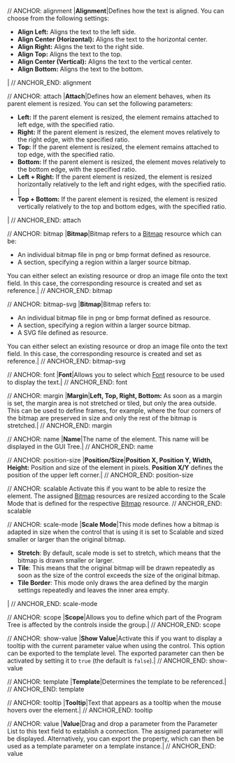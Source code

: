 // ANCHOR: alignment
|**Alignment**|Defines how the text is aligned. You can choose from the following settings:<ul><li>**Align Left:** Aligns the text to the left side.</li><li>**Align Center (Horizontal):** Aligns the text to the horizontal center.</li><li>**Align Right:** Aligns the text to the right side.</li><li>**Align Top:** Aligns the text to the top.</li><li>**Align Center (Vertical):** Aligns the text to the vertical center.</li><li>**Align Bottom:** Aligns the text to the bottom.</li></ul>|
// ANCHOR_END: alignment

// ANCHOR: attach
|**Attach**|Defines how an element behaves, when its parent element is resized. You can set the following parameters: <ul><li>**Left:** If the parent element is resized, the element remains attached to left edge, with the specified ratio.</li><li>**Right:** If the parent element is resized, the element moves relatively to the right edge, with the specified ratio.</li><li>**Top:** If the parent element is resized, the element remains attached to top edge, with the specified ratio.</li><li>**Bottom:** If the parent element is resized, the element moves relatively to the bottom edge, with the specified ratio.</li><li>**Left + Right:** If the parent element is resized, the element is resized horizontally relatively to the left and right edges, with the specified ratio.</li>|<li>**Top + Bottom:** If the parent element is resized, the element is resized vertically relatively to the top and bottom edges, with the specified ratio.</li></ul>|
// ANCHOR_END: attach

// ANCHOR: bitmap
|**Bitmap**|Bitmap refers to a [Bitmap](./Bitmap.md) resource which can be:<ul><li>An individual bitmap file in png or bmp format defined as resource.</li><li>A section, specifying a region within a larger source bitmap.</li></ul>You can either select an existing resource or drop an image file onto the text field. In this case, the corresponding resource is created and set as reference.|
// ANCHOR_END: bitmap

// ANCHOR: bitmap-svg
|**Bitmap**|Bitmap refers to:<ul><li>An individual bitmap file in png or bmp format defined as resource.</li><li>A section, specifying a region within a larger source bitmap.</li><li>A SVG file defined as resource.</li></ul>You can either select an existing resource or drop an image file onto the text field. In this case, the corresponding resource is created and set as reference.|
// ANCHOR_END: bitmap-svg

// ANCHOR: font
|**Font**|Allows you to select which [Font](./Font.md) resource to be used to display the text.|
// ANCHOR_END: font

// ANCHOR: margin
|**Margin**|**Left, Top, Right, Bottom:** As soon as a margin is set, the margin area is not stretched or tiled, but only the area outside. This can be used to define frames, for example, where the four corners of the bitmap are preserved in size and only the rest of the bitmap is stretched.|
// ANCHOR_END: margin

// ANCHOR: name
|**Name**|The name of the element. This name will be displayed in the GUI Tree.|
// ANCHOR_END: name

// ANCHOR: position-size
|**Position/Size**|**Position X, Position Y, Width, Height:** Position and size of the element in pixels. **Position X/Y** defines the position of the upper left corner.|
// ANCHOR_END: position-size

// ANCHOR: scalable
Activate this if you want to be able to resize the element. The assigned [Bitmap](./Bitmap.md) resources are resized according to the Scale Mode that is defined for the respective [Bitmap](./Bitmap.md) resource.
// ANCHOR_END: scalable

// ANCHOR: scale-mode
|**Scale Mode**|This mode defines how a bitmap is adapted in size when the control that is using it is set to Scalable and sized smaller or larger than the original bitmap.<ul><li>**Stretch**: By default, scale mode is set to stretch, which means that the bitmap is drawn smaller or larger.</li><li>**Tile**: This means that the original bitmap will be drawn repeatedly as soon as the size of the control exceeds the size of the original bitmap.</li><li>**Tile Border**: This mode only draws the area defined by the margin settings repeatedly and leaves the inner area empty.</li></ul>|
// ANCHOR_END: scale-mode

// ANCHOR: scope
|**Scope**|Allows you to define which part of the Program Tree is affected by the controls inside the group.|
// ANCHOR_END: scope

// ANCHOR: show-value
|**Show Value**|Activate this if you want to display a tooltip with the current parameter value when using the control. This option can be exported to the template level. The exported parameter can then be activated by setting it to ``true`` (the default is ``false``).|
// ANCHOR_END: show-value

// ANCHOR: template
|**Template**|Determines the template to be referenced.|
// ANCHOR_END: template

// ANCHOR: tooltip
|**Tooltip**|Text that appears as a tooltip when the mouse hovers over the element.|
// ANCHOR_END: tooltip

// ANCHOR: value
|**Value**|Drag and drop a parameter from the Parameter List to this text field to establish a connection. The assigned parameter will be displayed. Alternatively, you can export the property, which can then be used as a template parameter on a template instance.|
// ANCHOR_END: value
